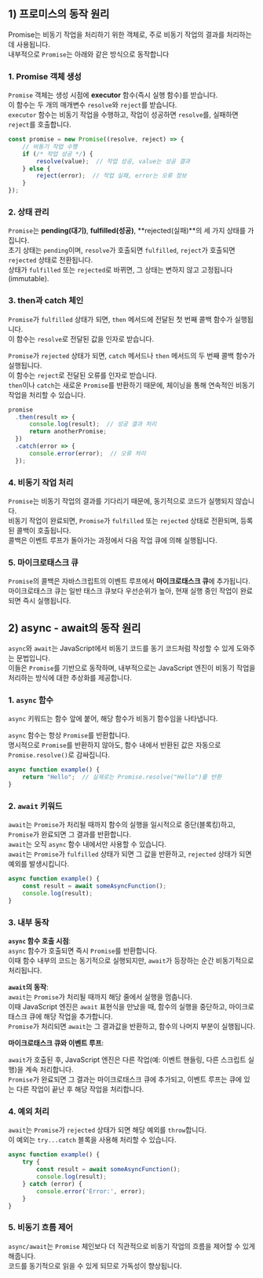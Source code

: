 ## 1) 프로미스의 동작 원리

Promise는 비동기 작업을 처리하기 위한 객체로, 주로 비동기 작업의 결과를 처리하는데 사용됩니다.  
내부적으로 `Promise`는 아래와 같은 방식으로 동작합니다

### 1. **Promise 객체 생성**

`Promise` 객체는 생성 시점에 **executor** 함수(즉시 실행 함수)를 받습니다.  
이 함수는 두 개의 매개변수 `resolve`와 `reject`를 받습니다.  
`executor` 함수는 비동기 작업을 수행하고, 작업이 성공하면 `resolve`를, 실패하면 `reject`를 호출합니다.
   
   ```javascript
   const promise = new Promise((resolve, reject) => {
       // 비동기 작업 수행
       if (/* 작업 성공 */) {
           resolve(value);  // 작업 성공, value는 성공 결과
       } else {
           reject(error);  // 작업 실패, error는 오류 정보
       }
   });
   ```

### 2. **상태 관리**

`Promise`는 **pending(대기)**, **fulfilled(성공)**, **rejected(실패)**의 세 가지 상태를 가집니다.  
초기 상태는 `pending`이며, `resolve`가 호출되면 `fulfilled`, `reject`가 호출되면 `rejected` 상태로 전환됩니다.  
상태가 `fulfilled` 또는 `rejected`로 바뀌면, 그 상태는 변하지 않고 고정됩니다(immutable).

### 3. **then과 catch 체인**

`Promise`가 `fulfilled` 상태가 되면, `then` 메서드에 전달된 첫 번째 콜백 함수가 실행됩니다.  
이 함수는 `resolve`로 전달된 값을 인자로 받습니다.

`Promise`가 `rejected` 상태가 되면, `catch` 메서드나 `then` 메서드의 두 번째 콜백 함수가 실행됩니다.  
이 함수는 `reject`로 전달된 오류를 인자로 받습니다.  
`then`이나 `catch`는 새로운 `Promise`를 반환하기 때문에, 체이닝을 통해 연속적인 비동기 작업을 처리할 수 있습니다.
   
   ```javascript
   promise
     .then(result => {
         console.log(result);  // 성공 결과 처리
         return anotherPromise;
     })
     .catch(error => {
         console.error(error);  // 오류 처리
     });
   ```

### 4. **비동기 작업 처리**

`Promise`는 비동기 작업의 결과를 기다리기 때문에, 동기적으로 코드가 실행되지 않습니다.  
비동기 작업이 완료되면, `Promise`가 `fulfilled` 또는 `rejected` 상태로 전환되며, 등록된 콜백이 호출됩니다.  
콜백은 이벤트 루프가 돌아가는 과정에서 다음 작업 큐에 의해 실행됩니다.

### 5. **마이크로태스크 큐**

`Promise`의 콜백은 자바스크립트의 이벤트 루프에서 **마이크로태스크 큐**에 추가됩니다.  
마이크로태스크 큐는 일반 태스크 큐보다 우선순위가 높아, 현재 실행 중인 작업이 완료되면 즉시 실행됩니다.

## 2) async - await의 동작 원리

`async`와 `await`는 JavaScript에서 비동기 코드를 동기 코드처럼 작성할 수 있게 도와주는 문법입니다.  
이들은 `Promise`를 기반으로 동작하며, 내부적으로는 JavaScript 엔진이 비동기 작업을 처리하는 방식에 대한 추상화를 제공합니다.

### 1. **`async` 함수**
`async` 키워드는 함수 앞에 붙어, 해당 함수가 비동기 함수임을 나타냅니다.  

`async` 함수는 항상 `Promise`를 반환합니다.  
명시적으로 `Promise`를 반환하지 않아도, 함수 내에서 반환된 값은 자동으로 `Promise.resolve()`로 감싸집니다.

   ```javascript
   async function example() {
       return "Hello";  // 실제로는 Promise.resolve("Hello")를 반환
   }
   ```

### 2. **`await` 키워드**
`await`는 `Promise`가 처리될 때까지 함수의 실행을 일시적으로 중단(블록킹)하고, `Promise`가 완료되면 그 결과를 반환합니다.  
`await`는 오직 `async` 함수 내에서만 사용할 수 있습니다.  
`await`는 `Promise`가 `fulfilled` 상태가 되면 그 값을 반환하고, `rejected` 상태가 되면 예외를 발생시킵니다.

   ```javascript
   async function example() {
       const result = await someAsyncFunction();
       console.log(result);
   }
   ```

### 3. **내부 동작**

**`async` 함수 호출 시점**:  
`async` 함수가 호출되면 즉시 `Promise`를 반환합니다.  
이때 함수 내부의 코드는 동기적으로 실행되지만, `await`가 등장하는 순간 비동기적으로 처리됩니다.
   
**`await`의 동작**:  
`await`는 `Promise`가 처리될 때까지 해당 줄에서 실행을 멈춥니다.  
이때 JavaScript 엔진은 `await` 표현식을 만났을 때, 함수의 실행을 중단하고, 마이크로태스크 큐에 해당 작업을 추가합니다.  
`Promise`가 처리되면 `await`는 그 결과값을 반환하고, 함수의 나머지 부분이 실행됩니다.
   
**마이크로태스크 큐와 이벤트 루프**:

`await`가 호출된 후, JavaScript 엔진은 다른 작업(예: 이벤트 핸들링, 다른 스크립트 실행)을 계속 처리합니다.  
`Promise`가 완료되면 그 결과는 마이크로태스크 큐에 추가되고, 이벤트 루프는 큐에 있는 다른 작업이 끝난 후 해당 작업을 처리합니다.

### 4. **예외 처리**

`await`는 `Promise`가 `rejected` 상태가 되면 해당 예외를 `throw`합니다.  
이 예외는 `try...catch` 블록을 사용해 처리할 수 있습니다.

   ```javascript
   async function example() {
       try {
           const result = await someAsyncFunction();
           console.log(result);
       } catch (error) {
           console.error('Error:', error);
       }
   }
   ```

### 5. **비동기 흐름 제어**
`async/await`는 `Promise` 체인보다 더 직관적으로 비동기 작업의 흐름을 제어할 수 있게 해줍니다.  
코드를 동기적으로 읽을 수 있게 되므로 가독성이 향상됩니다.
